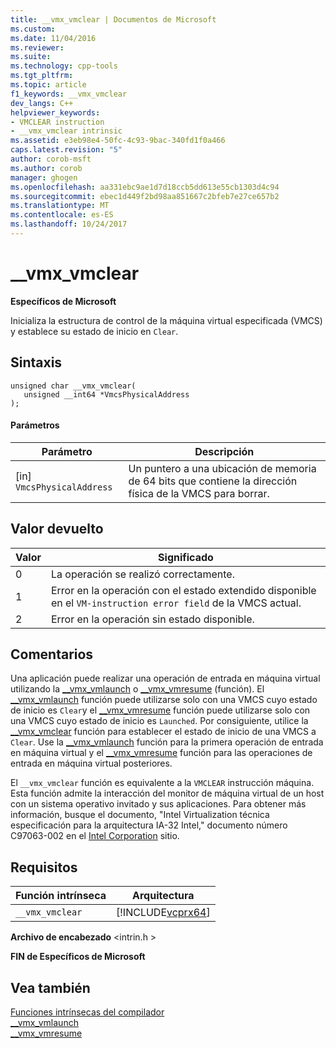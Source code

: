 ```yaml
---
title: __vmx_vmclear | Documentos de Microsoft
ms.custom: 
ms.date: 11/04/2016
ms.reviewer: 
ms.suite: 
ms.technology: cpp-tools
ms.tgt_pltfrm: 
ms.topic: article
f1_keywords: __vmx_vmclear
dev_langs: C++
helpviewer_keywords:
- VMCLEAR instruction
- __vmx_vmclear intrinsic
ms.assetid: e3eb98e4-50fc-4c93-9bac-340fd1f0a466
caps.latest.revision: "5"
author: corob-msft
ms.author: corob
manager: ghogen
ms.openlocfilehash: aa331ebc9ae1d7d18ccb5dd613e55cb1303d4c94
ms.sourcegitcommit: ebec1d449f2bd98aa851667c2bfeb7e27ce657b2
ms.translationtype: MT
ms.contentlocale: es-ES
ms.lasthandoff: 10/24/2017
---
```

# <a name="vmxvmclear"></a>__vmx_vmclear
**Específicos de Microsoft**  
  
 Inicializa la estructura de control de la máquina virtual especificada (VMCS) y establece su estado de inicio en `Clear`.  
  
## <a name="syntax"></a>Sintaxis  
  
```  
unsigned char __vmx_vmclear(  
   unsigned __int64 *VmcsPhysicalAddress  
);  
```  
  
#### <a name="parameters"></a>Parámetros  
  
|Parámetro|Descripción|  
|---------------|-----------------|  
|[in] `VmcsPhysicalAddress`|Un puntero a una ubicación de memoria de 64 bits que contiene la dirección física de la VMCS para borrar.|  
  
## <a name="return-value"></a>Valor devuelto  
  
|Valor|Significado|  
|-----------|-------------|  
|0|La operación se realizó correctamente.|  
|1|Error en la operación con el estado extendido disponible en el `VM-instruction error field` de la VMCS actual.|  
|2|Error en la operación sin estado disponible.|  
  
## <a name="remarks"></a>Comentarios  
 Una aplicación puede realizar una operación de entrada en máquina virtual utilizando la [__vmx_vmlaunch](../intrinsics/vmx-vmlaunch.md) o [__vmx_vmresume](../intrinsics/vmx-vmresume.md) (función). El [__vmx_vmlaunch](../intrinsics/vmx-vmlaunch.md) función puede utilizarse solo con una VMCS cuyo estado de inicio es `Clear`y el [__vmx_vmresume](../intrinsics/vmx-vmresume.md) función puede utilizarse solo con una VMCS cuyo estado de inicio es `Launched`. Por consiguiente, utilice la [__vmx_vmclear](../intrinsics/vmx-vmclear.md) función para establecer el estado de inicio de una VMCS a `Clear`. Use la [__vmx_vmlaunch](../intrinsics/vmx-vmlaunch.md) función para la primera operación de entrada en máquina virtual y el [__vmx_vmresume](../intrinsics/vmx-vmresume.md) función para las operaciones de entrada en máquina virtual posteriores.  
  
 El `__vmx_vmclear` función es equivalente a la `VMCLEAR` instrucción máquina. Esta función admite la interacción del monitor de máquina virtual de un host con un sistema operativo invitado y sus aplicaciones. Para obtener más información, busque el documento, "Intel Virtualization técnica especificación para la arquitectura IA-32 Intel," documento número C97063-002 en el [Intel Corporation](http://go.microsoft.com/fwlink/?LinkId=127) sitio.  
  
## <a name="requirements"></a>Requisitos  
  
|Función intrínseca|Arquitectura|  
|---------------|------------------|  
|`__vmx_vmclear`|[!INCLUDE[vcprx64](../assembler/inline/includes/vcprx64_md.md)]|  
  
 **Archivo de encabezado** \<intrin.h >  
  
**FIN de Específicos de Microsoft**  
  
## <a name="see-also"></a>Vea también  
 [Funciones intrínsecas del compilador](../intrinsics/compiler-intrinsics.md)   
 [__vmx_vmlaunch](../intrinsics/vmx-vmlaunch.md)   
 [__vmx_vmresume](../intrinsics/vmx-vmresume.md)